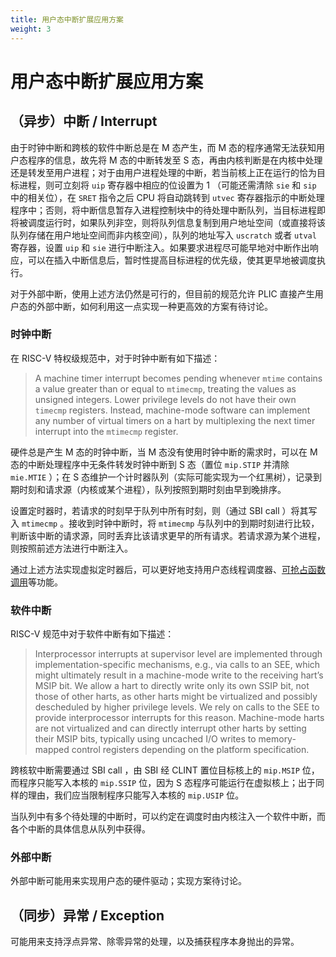 ```yaml
---
title: 用户态中断扩展应用方案
weight: 3
---
```


# 用户态中断扩展应用方案

## （异步）中断 / Interrupt

由于时钟中断和跨核的软件中断总是在 M 态产生，而 M 态的程序通常无法获知用户态程序的信息，故先将 M 态的中断转发至 S 态，再由内核判断是在内核中处理还是转发至用户进程；对于由用户进程处理的中断，若当前核上正在运行的恰为目标进程，则可立刻将 `uip` 寄存器中相应的位设置为 1 （可能还需清除 `sie` 和 `sip` 中的相关位），在 `SRET` 指令之后 CPU 将自动跳转到 `utvec` 寄存器指示的中断处理程序中；否则，将中断信息暂存入进程控制块中的待处理中断队列，当目标进程即将被调度运行时，如果队列非空，则将队列信息复制到用户地址空间（或直接将该队列存储在用户地址空间而非内核空间），队列的地址写入 `uscratch` 或者 `utval` 寄存器，设置 `uip` 和 `sie` 进行中断注入。如果要求进程尽可能早地对中断作出响应，可以在插入中断信息后，暂时性提高目标进程的优先级，使其更早地被调度执行。

对于外部中断，使用上述方法仍然是可行的，但目前的规范允许 PLIC 直接产生用户态的外部中断，如何利用这一点实现一种更高效的方案有待讨论。

### 时钟中断

在 RISC-V 特权级规范中，对于时钟中断有如下描述：

> A machine timer interrupt becomes pending whenever `mtime` contains a value greater than or equal to `mtimecmp`, treating the values as unsigned integers.
> Lower privilege levels do not have their own `timecmp` registers. Instead, machine-mode software can implement any number of virtual timers on a hart by multiplexing the next timer interrupt into the `mtimecmp` register.

硬件总是产生 M 态的时钟中断，当 M 态没有使用时钟中断的需求时，可以在 M 态的中断处理程序中无条件转发时钟中断到 S 态（置位 `mip.STIP` 并清除 `mie.MTIE` ）；在 S 态维护一个计时器队列（实际可能实现为一个红黑树），记录到期时刻和请求源（内核或某个进程），队列按照到期时刻由早到晚排序。

设置定时器时，若请求的时刻早于队列中所有时刻，则（通过 SBI call ）将其写入 `mtimecmp` 。接收到时钟中断时，将 `mtimecmp` 与队列中的到期时刻进行比较，判断该中断的请求源，同时丢弃比该请求更早的所有请求。若请求源为某个进程，则按照前述方法进行中断注入。

通过上述方法实现虚拟定时器后，可以更好地支持用户态线程调度器、[可抢占函数调用](https://www.usenix.org/conference/atc20/presentation/boucher)等功能。

### 软件中断

RISC-V 规范中对于软件中断有如下描述：

> Interprocessor interrupts at supervisor level are implemented through implementation-specific mechanisms, e.g., via calls to an SEE, which might ultimately result in a machine-mode write to the receiving hart’s MSIP bit.
> We allow a hart to directly write only its own SSIP bit, not those of other harts, as other harts might be virtualized and possibly descheduled by higher privilege levels. We rely on calls to the SEE to provide interprocessor interrupts for this reason. Machine-mode harts are not virtualized and can directly interrupt other harts by setting their MSIP bits, typically using uncached I/O writes to memory-mapped control registers depending on the platform specification.

跨核软中断需要通过 SBI call ，由 SBI 经 CLINT 置位目标核上的 `mip.MSIP` 位，而程序只能写入本核的 `mip.SSIP` 位，因为 S 态程序可能运行在虚拟核上；出于同样的理由，我们应当限制程序只能写入本核的 `mip.USIP` 位。

当队列中有多个待处理的中断时，可以约定在调度时由内核注入一个软件中断，而各个中断的具体信息从队列中获得。

### 外部中断

外部中断可能用来实现用户态的硬件驱动；实现方案待讨论。

## （同步）异常 / Exception

可能用来支持浮点异常、除零异常的处理，以及捕获程序本身抛出的异常。
